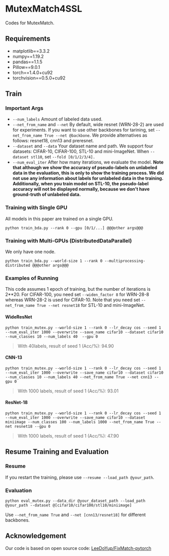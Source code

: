 # MutexMatch4SSL

Codes for MutexMatch.
## Requirements
- matplotlib==3.3.2
- numpy==1.19.2
- pandas==1.1.5
- Pillow==9.0.1
- torch==1.4.0+cu92
- torchvision==0.5.0+cu92
## Train
### Important Args
- `--num_labels` Amount of labeled data used.  
- `--net_from_name` and `--net` By default, wide resnet (WRN-28-2) are used for experiments. If you want to use other backbones for tarining, set `--net_from_name True --net @backbone`. We provide alternatives as follows: resnet18, cnn13 and preresnet.
- `--dataset` and `--data` Your dataset name and path. We support four datasets: CIFAR-10, CIFAR-100, STL-10 and mini-ImageNet. When `--dataset stl10`, set `--fold [0/1/2/3/4].`
- `--num_eval_iter` After how many iterations, we evaluate the model. **Note that although we show the accuracy of pseudo-labels on unlabeled data in the evaluation, this is only to show the training process. We did not use any information about labels for unlabeled data in the training. Additionally, when you train model on STL-10, the pseudo-label accuracy will not be displayed normally, because we don't have ground-truth of unlabeled data.**
### Training with Single GPU
All models in this paper are trained on a single GPU.

```
python train_bda.py --rank 0 --gpu [0/1/...] @@@other args@@@
```
### Training with Multi-GPUs (DistributedDataParallel)
We only have one node.

```
python train_bda.py --world-size 1 --rank 0 --multiprocessing-distributed @@@other args@@@
```
### Examples of Running
This code assumes 1 epoch of training, but the number of iterations is 2\*\*20. For CIFAR-100, you need set `--widen_factor 8` for WRN-28-8 whereas WRN-28-2 is used for CIFAR-10.  Note that you need set `--net_from_name True --net resnet18` for STL-10 and mini-ImageNet. 

#### WideResNet

```
python train_mutex.py --world-size 1 --rank 0 --lr_decay cos --seed 1 --num_eval_iter 1000 --overwrite --save_name cifar10 --dataset cifar10 --num_classes 10 --num_labels 40  --gpu 0
```

> With 40labels, result of seed 1 (Acc/%): 94.90
#### CNN-13

```
python train_mutex.py --world-size 1 --rank 0 --lr_decay cos --seed 1 --num_eval_iter 1000 --overwrite --save_name cifar10 --dataset cifar10 --num_classes 10 --num_labels 40 --net_from_name True --net cnn13 --gpu 0
```
> With 1000 labels, result of seed 1 (Acc/%): 93.01

#### ResNet-18

```
python train_mutex.py --world-size 1 --rank 0 --lr_decay cos --seed 1 --num_eval_iter 1000 --overwrite --save_name cifar10 --dataset miniimage --num_classes 100 --num_labels 1000 --net_from_name True --net resnet18 --gpu 0
```
> With 1000 labels, result of seed 1 (Acc/%): 47.90

## Resume Training and Evaluation
### Resume
If you restart the training, please use `--resume --load_path @your_path`. 

### Evaluation
```
python eval_mutex.py --data_dir @your_dataset_path --load_path @your_path --dataset @[cifar10/cifar100/stl10/miniimage] 
```
Use `--net_from_name True` and `--net [cnn13/resnet18]` for different backbones.
## Acknowledgement
Our code is based on open source code: [LeeDoYup/FixMatch-pytorch][1]

[1]: https://github.com/LeeDoYup/FixMatch-pytorch
